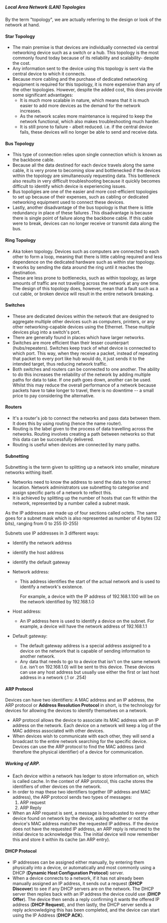 ##### Local Area Network (LAN) Topologies
By the term "topology", we are actually referring to  the design or look of the network at hand.

#### Star Topology
- The main premise is that devices are individually connected via central networking device such as a switch or a hub. This topology is the most commonly found today because of its reliability and scalability- despite the cost.
- Any information sent to the device using this topology is sent via the central device to which it connects.
- Because more cabling and the purchase of dedicated networking equipment is required for this topology, it is more expensive than any of the other topologies. However, despite the added cost, this does provide some significant advantages:
	- It is much more scalable in nature, which means that it is much easier to add more devices as the demand for the network increases.
	- As the network scales more maintenance is required to keep the network functional, which also makes troubleshooting much harder.
	- It is still prone to failure - albeit reduced. i.e. if the central device fails, these devices will no longer be able to send and receive data.

#### Bus Topology
- This type of connection relies upon single connection which is known as the backbone cable.
- Because all the data destined for each device travels along the same cable, it is very prone to becoming slow and bottlenecked if the devices within the topology are simultaneously requesting data. This bottleneck also results in very difficult troubleshooting because it quickly becomes difficult to identify which device is experiencing issues.
- Bus topoligies are one of the easier and more cost-efficient topologies to set up because of their expenses, such as cabling or dedicated networking equipment used to connect these devices.
- Lastly, another disadvantage of the bus topology is that there is little redundancy in place of these failures .This disadvantage is because there is single point of failure along the backbone cable. If this cable were to break, devices can no longer receive or transmit data along the bus.

#### Ring Topology
- Aka token topology. Devices such as computers are connected to each other to form a loop, meaning that there is little cabling required and less dependence on the dedicated hardware such as within star topology.
- It works by sending the data around the ring until it reaches the destination.
- These are less prone to bottlenecks, such as within topology, as large amounts of traffic are not travelling across the network at any one time. The design of this topology does, however, mean that a fault such as a cut cable, or broken device will result in the entire network breaking.

#### Switches
- These are dedicated devices within the network that are designed to aggregate multiple other devices such as computers, printers, or any other networking-capable devices using the Ethernet. These multiple devices plug into a switch's port.
- There are generally found in places which have larger networks.
- Switches are more efficient than their lesser counterpart (hubs/repeaters). Switches keep track of what device is connected to which port. This way, when they receive a packet, instead of repeating that packet to every port like hub would do, it just sends it to the intended target, thus reducing network traffic.
- Both switches and routers can be connected to one another. The ability to do this increases the reliability of the network by adding multiple paths for data to take. If one path goes down, another can be used. Whilst this may reduce the overall performance of a network because packets have to take longer to travel, there is no downtime -- a small price to pay considering the alternative.

#### Routers
- It's a router's job to connect the networks and pass data between them. It does this by using routing (hence the name router).
- Routing is the label given to the process of data travelling across the networks. Routing involves creating a path between networks so that this data can be successfully delivered.
- Routing is useful when devices are connected by many paths.

#### Subnetting
Subnetting is the term given to splitting up a network into smaller, minature networks withing itself.
- Networks need to know the address to send the data to hte correct location. Network administrators use subnetting to categorise and assign specific parts of a network to reflect this.
- It is achieved by splitting up the number of hosts that can fit within the network, represented by a number called a subnet mask.

As the IP addresses are made up of four sections called octets. The same goes for a subnet mask which is also represented as number of 4 bytes (32 bits), ranging from 0 to 255 (0-255)

Subnets use IP addresses in 3 different ways:
- Identify the network address
- identify the host address
- identify the default gateway

-  Network address:
	- This address identifies the start of the actual network and is used to identify a network's existence. 
	  
	  For example, a device with the IP address of 192.168.1.100 will be on the network identified by 192.168.1.0
- Host address:
	- An IP address here is used to identify a device on the subnet.
	  For example, a device will have the network address of 192.168.1.1
- Default gateway:
	- The default gateway address is a special address assigned to a device on the network that is capable of sending information to another network.
	- Any data that needs to go to a device that isn't on the same network (i.e. isn't on 192.168.1.0) will be sent to this device. These devices can use any host address but usually use either the first or last host address in a network (.1 or .254)

#### ARP Protocol
Devices can have two identifiers: A MAC address and an IP address, the ARP protocol or **Address Resolution Protocol** in short, is the technology for devices for allowing the devices to identify themselves on a network.

- ARP protocol allows the device to associate its MAC address with an IP address on the network. Each device on a network will keep a log of the MAC address associated with other devices.
- When devices wish to communicate with each other, they will send a broadcast to the entire network searching for the specific device. Devices can use the ARP protocol to find the MAC address (and therefore the physical identifier) of a device for communication.

##### Working of ARP.
- Each device within a network has ledger to store information on, which is called cache. In the context of ARP protocol, this cache stores the identifiers of other devices on the network.
- In order to map these two identifiers together (IP address and MAC address), the ARP protocol sends two types of messages: 
	1. ARP request
	2. ARP Reply
- When an ARP request is sent, a message is broadcasted to every other device found on network by the device, asking whether or not the device's MAC address matches the requested IP address. If the device does not have the requested IP address, an ARP reply is returned to the initial device to acknowledge this. The initial device will now remember this and store it within its cache (an ARP entry).


#### DHCP Protocol
- IP addresses can be assigned either manually, by entering them physically into a device, or automatically and most  commonly using a DHCP (**Dynamic Host Configuration Protocol**) server.
- When a device connects to a network, if it has not already been manually assigned an IP address, it sends out a request (**DHCP Discover**) to see if any DHCP servers are on the network. The DHCP server then replies back with an IP address the device could use (**DHCP Offer**). The device then sends a reply confirming it wants the offered IP address (**DHCP Request**), and then lastly, the DHCP server sends a reply acknowledging this has been completed, and the device can start using the IP Address (**DHCP ACK**).